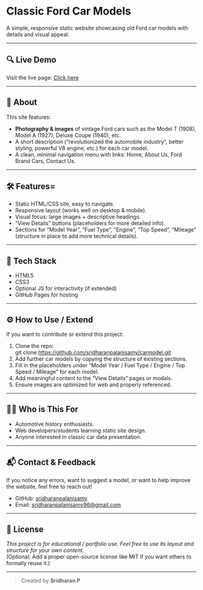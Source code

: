 # Classic Ford Car Models

A simple, responsive static website showcasing old Ford car models with details and visual appeal.

---

## 🔍 Live Demo

Visit the live page: [Click here](https://sridharanpalanisamy.github.io/carmodel/)

---

## 📖 About
This site features:
- **Photography & images** of vintage Ford cars such as the Model T (1908), Model A (1927), Deluxe Coupe (1940), etc.  
- A short description (“revolutionized the automobile industry”, better styling, powerful V8 engine, etc.) for each car model.  
- A clean, minimal navigation menu with links: Home, About Us, Ford Brand Cars, Contact Us.

---

## 🛠️ Features=
- Static HTML/CSS site, easy to navigate.  
- Responsive layout (works well on desktop & mobile).  
- Visual focus: large images + descriptive headings.  
- “View Details” buttons (placeholders for more detailed info).  
- Sections for “Model Year”, “Fuel Type”, “Engine”, “Top Speed”, “Mileage” (structure in place to add more technical details).

---

## 🎯 Tech Stack
- HTML5  
- CSS3  
- Optional JS for interactivity (if extended)  
- GitHub Pages for hosting

---

## ⚙️ How to Use / Extend

If you want to contribute or extend this project:

1. Clone the repo:  
             git clone https://github.com/sridharanpalanisamy/carmodel.git
3. Add further car models by copying the structure of existing sections.  
4. Fill in the placeholders under “Model Year / Fuel Type / Engine / Top Speed / Mileage” for each model.  
5. Add meaningful content to the “View Details” pages or modals.  
6. Ensure images are optimized for web and properly referenced.

---

## 👨‍💻 Who is This For

- Automotive history enthusiasts.  
- Web developers/students learning static site design.  
- Anyone interested in classic car data presentation.

---

## 📬 Contact & Feedback

If you notice any errors, want to suggest a model, or want to help improve the website, feel free to reach out!

- GitHub: [sridharanpalanisamy](https://github.com/sridharanpalanisamy)  
- Email: sridharanpalanisamy96@gmail.com  

---

## 📝 License

*This project is for educational / portfolio use. Feel free to use its layout and structure for your own content.*  
(Optional: Add a proper open-source license like MIT if you want others to formally reuse it.)

---

> Created by **Sridharan P**
